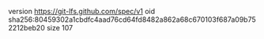 version https://git-lfs.github.com/spec/v1
oid sha256:80459302a1cbdfc4aad76cd64fd8482a862a68c670103f687a09b752212beb20
size 107
